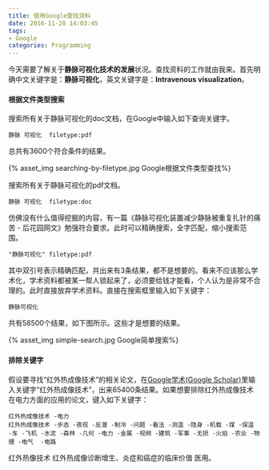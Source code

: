 ```yaml
---
title: 使用Google查找资料
date: 2016-11-20 14:03:45
tags:
- Google
categories: Programming
---
```


今天需要了解关于**静脉可视化技术的发展**状况。查找资料的工作就由我来。首先明确中文关键字是：**静脉可视化**，英文关键字是：**Intravenous visualization**。

<!-- more -->

#### 根据文件类型搜索

搜索所有关于静脉可视化的doc文档，在Google中输入如下查询关键字。

```
静脉 可视化  filetype:pdf
```

总共有3600个符合条件的结果。

{% asset_img searching-by-filetype.jpg Google根据文件类型查找%}


搜索所有关于静脉可视化的pdf文档。

```
静脉 可视化  filetype:doc
```

仿佛没有什么值得挖掘的内容，有一篇《静脉可视化装置减少静脉被重复扎针的痛苦 - 后花园网文》勉强符合要求。此时可以精确搜索，全字匹配，缩小搜索范围。

```
"静脉可视化" filetype:pdf
```

其中双引号表示精确匹配，共出来有3条结果，都不是想要的。看来不应该那么学术化，学术资料都被某一帮人锁起来了，必须要给钱才能看，个人认为是非常不合理的。此时直接放弃学术资料。直接在搜索框里输入如下关键字：

```
静脉可视化
```

共有58500个结果，如下图所示。这些才是想要的结果。

{% asset_img simple-search.jpg Google简单搜索%}

#### 排除关键字

假设要寻找“红外热成像技术”的相关论文，在[Google学术(Google Scholar)](https://scholar.google.com)里输入关键字“红外热成像技术”，出来65400条结果。如果想要排除红外热成像技术在电力方面的应用的论文，键入如下关键字：

```
红外热成像技术 -电力
红外热成像技术 -步态 -夜视 -反潜 -制冷 -问题 -看法 -测温 -隐身 -机载 -煤 -保温 -车 -飞机 -水泥 -森林 -几何 -电力 -金属 -视频 -建筑 -军事 -无损 -火焰 -农业 -物理 -电气  -电路
```


红外热像技术
红外热成像诊断增生、炎症和癌症的临床价值
医用。
